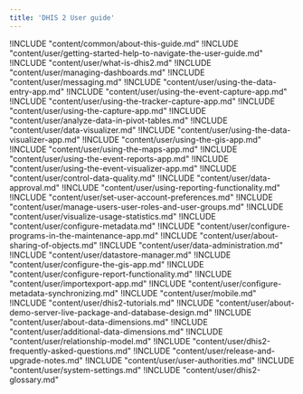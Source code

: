 ```yaml
---
title: 'DHIS 2 User guide'
---
```

<!--DHIS2-SECTION-ID:index-->

!INCLUDE "content/common/about-this-guide.md"
!INCLUDE "content/user/getting-started-help-to-navigate-the-user-guide.md"
!INCLUDE "content/user/what-is-dhis2.md"
!INCLUDE "content/user/managing-dashboards.md"
!INCLUDE "content/user/messaging.md"
!INCLUDE "content/user/using-the-data-entry-app.md"
!INCLUDE "content/user/using-the-event-capture-app.md"
!INCLUDE "content/user/using-the-tracker-capture-app.md"
!INCLUDE "content/user/using-the-capture-app.md"
!INCLUDE "content/user/analyze-data-in-pivot-tables.md"
!INCLUDE "content/user/data-visualizer.md"
!INCLUDE "content/user/using-the-data-visualizer-app.md"
!INCLUDE "content/user/using-the-gis-app.md"
!INCLUDE "content/user/using-the-maps-app.md"
!INCLUDE "content/user/using-the-event-reports-app.md"
!INCLUDE "content/user/using-the-event-visualizer-app.md"
!INCLUDE "content/user/control-data-quality.md"
!INCLUDE "content/user/data-approval.md"
!INCLUDE "content/user/using-reporting-functionality.md"
!INCLUDE "content/user/set-user-account-preferences.md"
!INCLUDE "content/user/manage-users-user-roles-and-user-groups.md"
!INCLUDE "content/user/visualize-usage-statistics.md"
!INCLUDE "content/user/configure-metadata.md"
!INCLUDE "content/user/configure-programs-in-the-maintenance-app.md"
!INCLUDE "content/user/about-sharing-of-objects.md"
!INCLUDE "content/user/data-administration.md"
!INCLUDE "content/user/datastore-manager.md"
!INCLUDE "content/user/configure-the-gis-app.md"
!INCLUDE "content/user/configure-report-functionality.md"
!INCLUDE "content/user/importexport-app.md"
!INCLUDE "content/user/configure-metadata-synchronizing.md"
!INCLUDE "content/user/mobile.md"
!INCLUDE "content/user/dhis2-tutorials.md"
!INCLUDE "content/user/about-demo-server-live-package-and-database-design.md"
!INCLUDE "content/user/about-data-dimensions.md"
!INCLUDE "content/user/additional-data-dimensions.md"
!INCLUDE "content/user/relationship-model.md"
!INCLUDE "content/user/dhis2-frequently-asked-questions.md"
!INCLUDE "content/user/release-and-upgrade-notes.md"
!INCLUDE "content/user/user-authorities.md"
!INCLUDE "content/user/system-settings.md"
!INCLUDE "content/user/dhis2-glossary.md"
